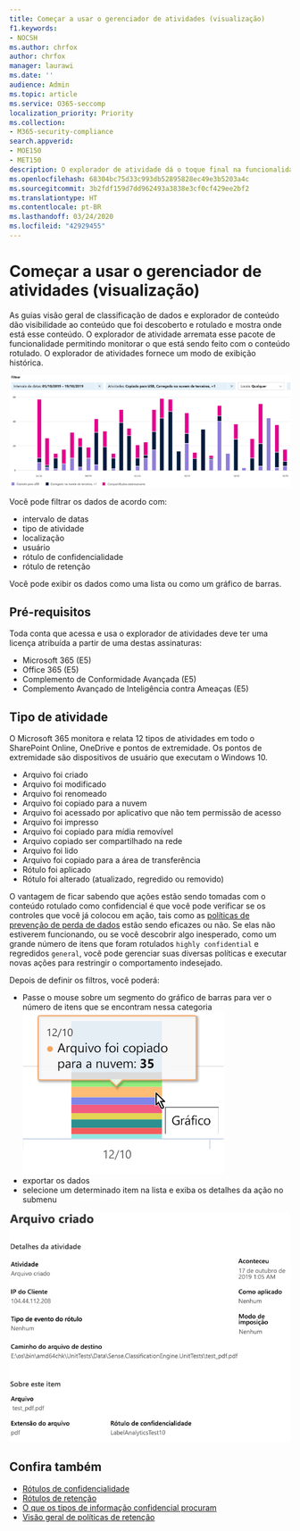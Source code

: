 ```yaml
---
title: Começar a usar o gerenciador de atividades (visualização)
f1.keywords:
- NOCSH
ms.author: chrfox
author: chrfox
manager: laurawi
ms.date: ''
audience: Admin
ms.topic: article
ms.service: O365-seccomp
localization_priority: Priority
ms.collection:
- M365-security-compliance
search.appverid:
- MOE150
- MET150
description: O explorador de atividade dá o toque final na funcionalidade do recurso de classificação de dados, permitindo que você veja e filtre as ações que os usuários estão executando no conteúdo rotulado.
ms.openlocfilehash: 68304bc75d33c993db52895828ec49e3b5203a4c
ms.sourcegitcommit: 3b2fdf159d7dd962493a3838e3cf0cf429ee2bf2
ms.translationtype: HT
ms.contentlocale: pt-BR
ms.lasthandoff: 03/24/2020
ms.locfileid: "42929455"
---
```

# <a name="get-started-with-activity-explorer-preview"></a>Começar a usar o gerenciador de atividades (visualização)

As guias visão geral de classificação de dados e explorador de conteúdo dão visibilidade ao conteúdo que foi descoberto e rotulado e mostra onde está esse conteúdo. O explorador de atividade arremata esse pacote de funcionalidade permitindo monitorar o que está sendo feito com o conteúdo rotulado. O explorador de atividades fornece um modo de exibição histórica.

![Visão geral da captura de tela do Explorador de atividades](../media/data-classification-activity-explorer-1.png)

Você pode filtrar os dados de acordo com:

- intervalo de datas
- tipo de atividade
- localização
- usuário
- rótulo de confidencialidade
- rótulo de retenção


Você pode exibir os dados como uma lista ou como um gráfico de barras.

## <a name="prerequisites"></a>Pré-requisitos

Toda conta que acessa e usa o explorador de atividades deve ter uma licença atribuída a partir de uma destas assinaturas:

- Microsoft 365 (E5)
- Office 365 (E5)
- Complemento de Conformidade Avançada (E5)
- Complemento Avançado de Inteligência contra Ameaças (E5)

## <a name="activity-type"></a>Tipo de atividade

O Microsoft 365 monitora e relata 12 tipos de atividades em todo o SharePoint Online, OneDrive e pontos de extremidade. Os pontos de extremidade são dispositivos de usuário que executam o Windows 10.

- Arquivo foi criado
- Arquivo foi modificado
- Arquivo foi renomeado
- Arquivo foi copiado para a nuvem
- Arquivo foi acessado por aplicativo que não tem permissão de acesso
- Arquivo foi impresso
- Arquivo foi copiado para mídia removível
- Arquivo copiado ser compartilhado na rede
- Arquivo foi lido
- Arquivo foi copiado para a área de transferência
- Rótulo foi aplicado
- Rótulo foi alterado (atualizado, regredido ou removido)

O vantagem de ficar sabendo que ações estão sendo tomadas com o conteúdo rotulado como confidencial é que você pode verificar se os controles que você já colocou em ação, tais como as [políticas de prevenção de perda de dados](data-loss-prevention-policies.md) estão sendo eficazes ou não. Se elas não estiverem funcionando, ou se você descobrir algo inesperado, como um grande número de itens que foram rotulados `highly confidential` e regredidos `general`, você pode gerenciar suas diversas políticas e executar novas ações para restringir o comportamento indesejado.

Depois de definir os filtros, você poderá:

- Passe o mouse sobre um segmento do gráfico de barras para ver o número de itens que se encontram nessa categoria ![imagem do explorador de atividade ao passar o mouse](../media/data-classification-activity-explorer-hover-over-2.png)
- exportar os dados
- selecione um determinado item na lista e exiba os detalhes da ação no submenu

![detalhes do submenu do explorador de atividade](../media/data-classification-activity-explorer-fly-out-3.png)

## <a name="see-also"></a>Confira também
- [Rótulos de confidencialidade](sensitivity-labels.md)
- [Rótulos de retenção](labels.md)
- [O que os tipos de informação confidencial procuram](what-the-sensitive-information-types-look-for.md)
- [Visão geral de políticas de retenção](retention-policies.md)
